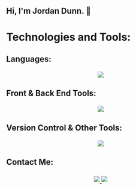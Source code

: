## Hi, I'm Jordan Dunn. 👋

<h1> Technologies and Tools: </h1> 

  <h2> Languages:  
    <p align="center"> 
      <a href="https://skillicons.dev"> 
        <img src="https://skillicons.dev/icons?i=html,css,js,py" /> 
      </a> 
    </p>
  </h2> 
  
  <h2> Front & Back End Tools: 
  <p align="center">
    <a href="https://skillicons.dev">
      <img src="https://skillicons.dev/icons?i=react,bootstrap,nodejs," />
    </a>
  </p>
  </h2>
  
  <h2> Version Control & Other Tools:  
  <p align="center">
    <a href="https://skillicons.dev">
      <img src="https://skillicons.dev/icons?i=git,github,vscode" />
    </a>
  </p>
  </h2>
  
  <h2> Contact Me: 
  <p align="center">
    <a href="https://www.linkedin.com/in/jordan-dunn-bb5754283/">
      <img src="https://skillicons.dev/icons?i=linkedin" />
    </a>
    <a href="https://mail.google.com/mail/u/5/#inbox?compose=GTvVlcRwQLxwtzsNfzjNzXpsBlGnBmkjvWssnnVzkkpcXnrHTQzBCmDTkrBkBXnQCqZSCrLwvvQbc">
      <img src="https://skillicons.dev/icons?i=gmail" />
    </a>
  </p>
  </h2>







<!--
**Jodunn1/Jodunn1** is a ✨ _special_ ✨ repository because its `README.md` (this file) appears on your GitHub profile.

Here are some ideas to get you started:

- 🔭 I’m currently working on ...
- 🌱 I’m currently learning ...
- 👯 I’m looking to collaborate on ...
- 🤔 I’m looking for help with ...
- 💬 Ask me about ...
- 📫 How to reach me: ...
- 😄 Pronouns: ...
- ⚡ Fun fact: ...
-->
